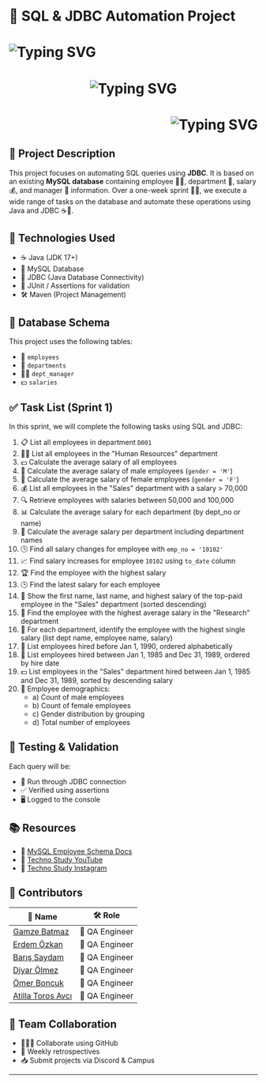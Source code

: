 # 🚀 SQL & JDBC Automation Project



<h1 align="left">
            <img src="https://readme-typing-svg.herokuapp.com?font=Courier+New&size=28&duration=3000&pause=1000&color=26A69A&center=true&vCenter=true&width=720&lines=📘+Seamless+Java+%2B+SQL+Integration;💡+Query%2C+Code%2C+Automate%2C+Test;🧑‍💻+Java+Based+Database+Workflows" alt="Typing SVG" />
</h1>
<h1 align="center">
  <img src="https://readme-typing-svg.herokuapp.com?font=Fira+Code&size=28&duration=3000&pause=1000&color=40C4FF&center=true&vCenter=true&width=750&lines=🚀+MySQL+%2B+JDBC+Automation+Project;📡+Database+Interaction+via+Java;🧪+Structured+Testing+%26+SQL+Execution" alt="Typing SVG" />
</h1>
<h1 align="right">
            <img src="https://readme-typing-svg.herokuapp.com?font=Source+Code+Pro&size=26&duration=3000&pause=1000&color=FFB300&center=true&vCenter=true&width=750&lines=🏁+Agile+Sprint+Challenge;📌+21%2B+SQL+Tasks+Automated;🧪+Validated+%26+Tested+via+JDBC;💼+Team-Based+Dev+Workflow" alt="Typing SVG" />
</h1>




## 📌 Project Description

This project focuses on automating SQL queries using **JDBC**. It is based on an existing **MySQL database** containing employee 👩‍💼, department 🏢, salary 💰, and manager 👔 information. Over a one-week sprint 🏃‍♂️, we execute a wide range of tasks on the database and automate these operations using Java and JDBC ☕🔌.


## 🔧 Technologies Used

- ☕ Java (JDK 17+)
- 💾 MySQL Database
- 🔌 JDBC (Java Database Connectivity)
- 🧪 JUnit / Assertions for validation
- 🛠 Maven (Project Management)

## 🧩 Database Schema

This project uses the following tables:
- 👥 `employees`
- 🏬 `departments`
- 👨‍💼 `dept_manager`
- 💵 `salaries`

## ✅ Task List (Sprint 1)

In this sprint, we will complete the following tasks using SQL and JDBC:

1. 📋 List all employees in department `D001`  
2. 🧑‍💼 List all employees in the "Human Resources" department  
3. 💵 Calculate the average salary of all employees  
4. 👨 Calculate the average salary of male employees (`gender = 'M'`)  
5. 👩 Calculate the average salary of female employees (`gender = 'F'`)  
6. 💰 List all employees in the "Sales" department with a salary > 70,000  
7. 🔍 Retrieve employees with salaries between 50,000 and 100,000  
8. 📊 Calculate the average salary for each department (by dept_no or name)  
9. 🏢 Calculate the average salary per department including department names  
10. 🕓 Find all salary changes for employee with `emp_no = '10102'`  
11. 📈 Find salary increases for employee `10102` using `to_date` column  
12. 🏆 Find the employee with the highest salary  
13. 🕒 Find the latest salary for each employee  
14. 🥇 Show the first name, last name, and highest salary of the top-paid employee in the "Sales" department (sorted descending)  
15. 🔬 Find the employee with the highest average salary in the "Research" department  
16. 💼 For each department, identify the employee with the highest single salary (list dept name, employee name, salary)  
18. 📅 List employees hired before Jan 1, 1990, ordered alphabetically  
19. 📅 List employees hired between Jan 1, 1985 and Dec 31, 1989, ordered by hire date  
20. 💵 List employees in the "Sales" department hired between Jan 1, 1985 and Dec 31, 1989, sorted by descending salary  
21. 👥 Employee demographics:  
    - a) Count of male employees  
    - b) Count of female employees  
    - c) Gender distribution by grouping  
    - d) Total number of employees  


## 🧪 Testing & Validation

Each query will be:

- 🔌 Run through JDBC connection
- ✅ Verified using assertions
- 🖥️ Logged to the console

## 📚 Resources

- 📘 [MySQL Employee Schema Docs](https://dev.mysql.com/doc/employee/en/sakila-structure.html)
- 🎥 [Techno Study YouTube](https://www.youtube.com/@Techno_Study)
- 📸 [Techno Study Instagram](https://www.instagram.com/techno.study/)


## 👥 Contributors

| 👤 Name                                                  | 🛠️ Role             |
|----------------------------------------------------------|---------------------|
| [Gamze Batmaz](https://github.com/GAMZE3845)             | 🧪 QA Engineer       |
| [Erdem Özkan](https://github.com/ErdemOzkann)            | 🧪 QA Engineer       |
| [Barış Saydam](https://github.com/BarisSaydam)           | 🧪 QA Engineer       |
| [Diyar Ölmez](https://github.com/diyarolmezz)            | 🧪 QA Engineer       |
| [Ömer Boncuk](https://github.com/OmerBoncuk)             | 🧪 QA Engineer       |
| [Atilla Toros Avcı](https://github.com/AtillaTorosAvci)  | 🧪 QA Engineer       |

## 🤝 Team Collaboration

- 🧑‍🤝‍🧑 Collaborate using GitHub
- 📅 Weekly retrospectives
- 📥 Submit projects via Discord & Campus

---

